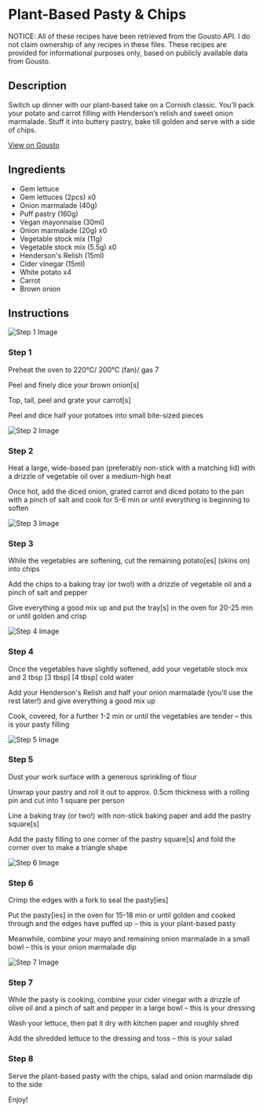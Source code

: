 # Plant-Based Pasty & Chips

NOTICE: All of these recipes have been retrieved from the Gousto API. I do not claim ownership of any recipes in these files. These recipes are provided for informational purposes only, based on publicly available data from Gousto.

## Description

Switch up dinner with our plant-based take on a Cornish classic. You’ll pack your potato and carrot filling with Henderson’s relish and sweet onion marmalade. Stuff it into buttery pastry, bake till golden and serve with a side of chips.

[View on Gousto](https://www.gousto.co.uk/recipes/cookbook/plant-based-pasty-chips)

## Ingredients

- Gem lettuce
- Gem lettuces (2pcs) x0
- Onion marmalade (40g)
- Puff pastry (160g)
- Vegan mayonnaise (30ml)
- Onion marmalade (20g) x0
- Vegetable stock mix (11g)
- Vegetable stock mix (5.5g) x0
- Henderson's Relish (15ml)
- Cider vinegar (15ml)
- White potato x4
- Carrot
- Brown onion

## Instructions

![Step 1 Image](https://production-media.gousto.co.uk/cms/recipe-step-image/Step-1-copy-1687523571145-x200.jpg)

### Step 1

Preheat the oven to 220°C/ 200°C (fan)/ gas 7

Peel and finely dice your brown onion[s]

Top, tail, peel and grate your carrot[s]

Peel and dice half your potatoes into small bite-sized pieces

![Step 2 Image](https://production-media.gousto.co.uk/cms/recipe-step-image/Step-2-copy-1687523575657-x200.jpg)

### Step 2

Heat a large, wide-based pan (preferably non-stick with a matching lid) with a drizzle of vegetable oil over a medium-high heat

Once hot, add the diced onion, grated carrot and diced potato to the pan with a pinch of salt and cook for 5-6 min or until everything is beginning to soften

![Step 3 Image](https://production-media.gousto.co.uk/cms/recipe-step-image/Step-3-copy-1687523579643-x200.jpg)

### Step 3

While the vegetables are softening, cut the remaining potato[es] (skins on) into chips

Add the chips to a baking tray (or two!) with a drizzle of vegetable oil and a pinch of salt and pepper

Give everything a good mix up and put the tray[s] in the oven for 20-25 min or until golden and crisp

![Step 4 Image](https://production-media.gousto.co.uk/cms/recipe-step-image/Step-4-copy-1687523582446-x200.jpg)

### Step 4

Once the vegetables have slightly softened, add your vegetable stock mix and 2 tbsp<span class="text-purple"> [3 tbsp]</span> <span class="text-danger">[4 tbsp] </span>cold water

Add your Henderson's Relish and half your onion marmalade (you'll use the rest later!) and give everything a good mix up

Cook, covered, for a further 1-2 min or until the vegetables are tender – this is your pasty filling

![Step 5 Image](https://production-media.gousto.co.uk/cms/recipe-step-image/Step-5-copy-1687523585970-x200.jpg)

### Step 5

Dust your work surface with a generous sprinkling of flour

Unwrap your pastry and roll it out to approx. 0.5cm thickness with a rolling pin and cut into 1 square per person

Line a baking tray (or two!) with non-stick baking paper and add the pastry square[s]

Add the pasty filling to one corner of the pastry square[s] and fold the corner over to make a triangle shape

![Step 6 Image](https://production-media.gousto.co.uk/cms/recipe-step-image/Step-6-copy-1687523589558-x200.jpg)

### Step 6

Crimp the edges with a fork to seal the pasty[ies]

Put the pasty[ies] in the oven for 15-18 min or until golden and cooked through and the edges have puffed up – this is your plant-based pasty

Meanwhile, combine your mayo and remaining onion marmalade in a small bowl – this is your onion marmalade dip

![Step 7 Image](https://production-media.gousto.co.uk/cms/recipe-step-image/Step-7-copy-1687523592384-x200.jpg)

### Step 7

While the pasty is cooking, combine your cider vinegar with a drizzle of olive oil and a pinch of salt and pepper in a large bowl – this is your dressing

Wash your lettuce, then pat it dry with kitchen paper and roughly shred

Add the shredded lettuce to the dressing and toss – this is your salad

### Step 8

Serve the plant-based pasty with the chips, salad and onion marmalade dip to the side

Enjoy!

